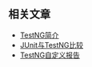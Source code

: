 ## 相关文章

+ [TestNG简介](docs/TestNG简介.md)
+ [JUnit与TestNG比较](docs/JUnit与TestNG比较.md)
+ [TestNG自定义报告](docs/TestNG自定义报告.md)